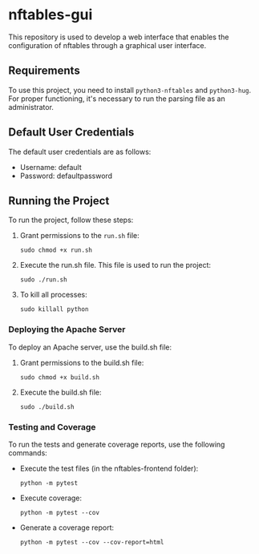 # nftables-gui
This repository is used to develop a web interface that enables the configuration of nftables through a graphical user interface.

## Requirements
To use this project, you need to install `python3-nftables` and `python3-hug`. For proper functioning, it's necessary to run the parsing file as an administrator.

## Default User Credentials
The default user credentials are as follows:
- Username: default
- Password: defaultpassword

## Running the Project
To run the project, follow these steps:

1. Grant permissions to the `run.sh` file: 

    `sudo chmod +x run.sh`

2. Execute the run.sh file. This file is used to run the project:

    `sudo ./run.sh`

3. To kill all processes:

    `sudo killall python`

### Deploying the Apache Server
To deploy an Apache server, use the build.sh file:
1. Grant permissions to the build.sh file:

    `sudo chmod +x build.sh`

2. Execute the build.sh file:

    `sudo ./build.sh`

### Testing and Coverage
To run the tests and generate coverage reports, use the following commands:
- Execute the test files (in the nftables-frontend folder):

    `python -m pytest`

- Execute coverage:

    `python -m pytest --cov`

- Generate a coverage report:

    `python -m pytest --cov --cov-report=html`